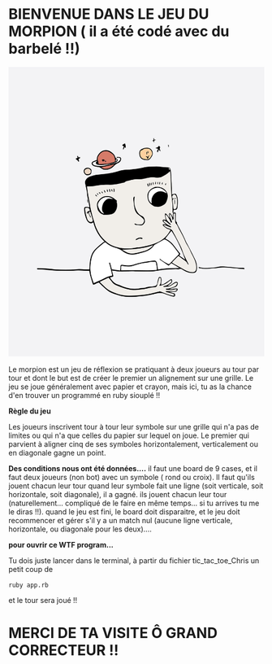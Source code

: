 BIENVENUE DANS LE JEU DU MORPION ( il a été codé avec du barbelé !!)
======================
![Chreees](./ttt.jpg)

Le morpion est un jeu de réflexion se pratiquant à deux joueurs au tour par tour et dont le but est de créer le premier un alignement sur une grille. Le jeu se joue généralement avec papier et crayon, mais ici, tu as la chance d'en trouver un programmé en ruby siouplé !! 

**Règle du jeu**

Les joueurs inscrivent tour à tour leur symbole sur une grille qui n'a pas de limites ou qui n'a que celles du papier sur lequel on joue. Le premier qui parvient à aligner cinq de ses symboles horizontalement, verticalement ou en diagonale gagne un point.

**Des conditions nous ont été données....**
il faut une board de 9 cases, et
il faut deux joueurs (non bot) avec un symbole ( rond ou croix).
Il faut qu'ils jouent chacun leur tour
quand leur symbole fait une ligne (soit verticale, soit horizontale, soit diagonale), il a gagné.
ils jouent chacun leur tour (naturellement... compliqué de le faire en même temps... si tu arrives tu me le diras !!).
quand le jeu est fini, le board doit disparaitre, et le jeu doit recommencer et
gérer s'il y a un match nul (aucune ligne verticale, horizontale, ou diagonale pour les deux)....

**pour ouvrir ce WTF program...**

Tu dois juste lancer dans le terminal, à partir du fichier tic_tac_toe_Chris un petit coup de 
```
ruby app.rb
```
et le tour sera joué !!

MERCI DE TA VISITE Ô GRAND CORRECTEUR !!
==============


